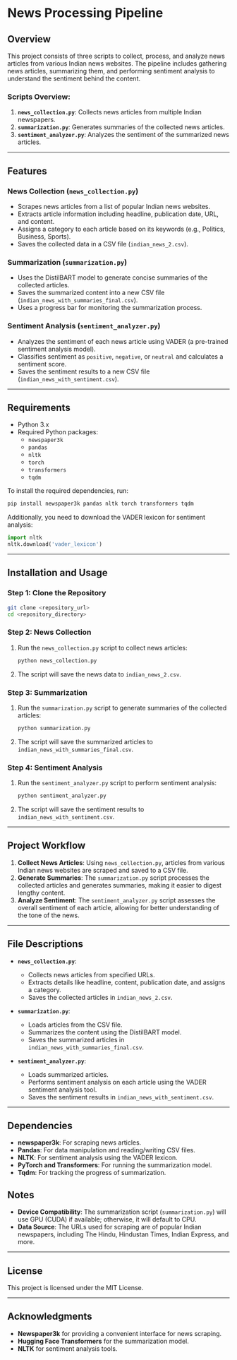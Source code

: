 # News Processing Pipeline

## Overview
This project consists of three scripts to collect, process, and analyze news articles from various Indian news websites. The pipeline includes gathering news articles, summarizing them, and performing sentiment analysis to understand the sentiment behind the content.

### Scripts Overview:
1. **`news_collection.py`**: Collects news articles from multiple Indian newspapers.
2. **`summarization.py`**: Generates summaries of the collected news articles.
3. **`sentiment_analyzer.py`**: Analyzes the sentiment of the summarized news articles.

---

## Features

### News Collection (`news_collection.py`)
- Scrapes news articles from a list of popular Indian news websites.
- Extracts article information including headline, publication date, URL, and content.
- Assigns a category to each article based on its keywords (e.g., Politics, Business, Sports).
- Saves the collected data in a CSV file (`indian_news_2.csv`).

### Summarization (`summarization.py`)
- Uses the DistilBART model to generate concise summaries of the collected articles.
- Saves the summarized content into a new CSV file (`indian_news_with_summaries_final.csv`).
- Uses a progress bar for monitoring the summarization process.

### Sentiment Analysis (`sentiment_analyzer.py`)
- Analyzes the sentiment of each news article using VADER (a pre-trained sentiment analysis model).
- Classifies sentiment as `positive`, `negative`, or `neutral` and calculates a sentiment score.
- Saves the sentiment results to a new CSV file (`indian_news_with_sentiment.csv`).

---

## Requirements

- Python 3.x
- Required Python packages:
  - `newspaper3k`
  - `pandas`
  - `nltk`
  - `torch`
  - `transformers`
  - `tqdm`

To install the required dependencies, run:
```bash
pip install newspaper3k pandas nltk torch transformers tqdm
```

Additionally, you need to download the VADER lexicon for sentiment analysis:
```python
import nltk
nltk.download('vader_lexicon')
```

---

## Installation and Usage

### Step 1: Clone the Repository
```bash
git clone <repository_url>
cd <repository_directory>
```

### Step 2: News Collection
1. Run the `news_collection.py` script to collect news articles:
   ```bash
   python news_collection.py
   ```
2. The script will save the news data to `indian_news_2.csv`.

### Step 3: Summarization
1. Run the `summarization.py` script to generate summaries of the collected articles:
   ```bash
   python summarization.py
   ```
2. The script will save the summarized articles to `indian_news_with_summaries_final.csv`.

### Step 4: Sentiment Analysis
1. Run the `sentiment_analyzer.py` script to perform sentiment analysis:
   ```bash
   python sentiment_analyzer.py
   ```
2. The script will save the sentiment results to `indian_news_with_sentiment.csv`.

---

## Project Workflow

1. **Collect News Articles**: Using `news_collection.py`, articles from various Indian news websites are scraped and saved to a CSV file.
2. **Generate Summaries**: The `summarization.py` script processes the collected articles and generates summaries, making it easier to digest lengthy content.
3. **Analyze Sentiment**: The `sentiment_analyzer.py` script assesses the overall sentiment of each article, allowing for better understanding of the tone of the news.

---

## File Descriptions

- **`news_collection.py`**: 
  - Collects news articles from specified URLs.
  - Extracts details like headline, content, publication date, and assigns a category.
  - Saves the collected articles in `indian_news_2.csv`.

- **`summarization.py`**:
  - Loads articles from the CSV file.
  - Summarizes the content using the DistilBART model.
  - Saves the summarized articles in `indian_news_with_summaries_final.csv`.

- **`sentiment_analyzer.py`**:
  - Loads summarized articles.
  - Performs sentiment analysis on each article using the VADER sentiment analysis tool.
  - Saves the sentiment results in `indian_news_with_sentiment.csv`.

---

## Dependencies
- **newspaper3k**: For scraping news articles.
- **Pandas**: For data manipulation and reading/writing CSV files.
- **NLTK**: For sentiment analysis using the VADER lexicon.
- **PyTorch and Transformers**: For running the summarization model.
- **Tqdm**: For tracking the progress of summarization.

## Notes
- **Device Compatibility**: The summarization script (`summarization.py`) will use GPU (CUDA) if available; otherwise, it will default to CPU.
- **Data Source**: The URLs used for scraping are of popular Indian newspapers, including The Hindu, Hindustan Times, Indian Express, and more.

---

## License
This project is licensed under the MIT License.

---

## Acknowledgments
- **Newspaper3k** for providing a convenient interface for news scraping.
- **Hugging Face Transformers** for the summarization model.
- **NLTK** for sentiment analysis tools.

